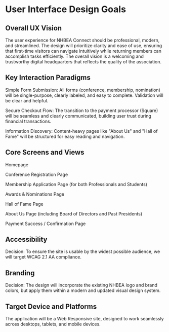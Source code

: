 # User Interface Design Goals

## Overall UX Vision

The user experience for NHBEA Connect should be professional, modern, and streamlined. The design will prioritize clarity and ease of use, ensuring that first-time visitors can navigate intuitively while returning members can accomplish tasks efficiently. The overall vision is a welcoming and trustworthy digital headquarters that reflects the quality of the association.

## Key Interaction Paradigms

Simple Form Submission: All forms (conference, membership, nomination) will be single-purpose, clearly labeled, and easy to complete. Validation will be clear and helpful.

Secure Checkout Flow: The transition to the payment processor (Square) will be seamless and clearly communicated, building user trust during financial transactions.

Information Discovery: Content-heavy pages like "About Us" and "Hall of Fame" will be structured for easy reading and navigation.

## Core Screens and Views

Homepage

Conference Registration Page

Membership Application Page (for both Professionals and Students)

Awards & Nominations Page

Hall of Fame Page

About Us Page (including Board of Directors and Past Presidents)

Payment Success / Confirmation Page

## Accessibility

Decision: To ensure the site is usable by the widest possible audience, we will target WCAG 2.1 AA compliance.

## Branding

Decision: The design will incorporate the existing NHBEA logo and brand colors, but apply them within a modern and updated visual design system.

## Target Device and Platforms

The application will be a Web Responsive site, designed to work seamlessly across desktops, tablets, and mobile devices.